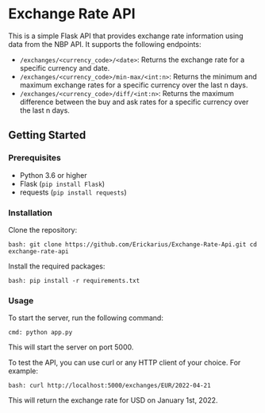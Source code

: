 # Exchange Rate API

This is a simple Flask API that provides exchange rate information using data from the NBP API. It supports the following endpoints:

- `/exchanges/<currency_code>/<date>`: Returns the exchange rate for a specific currency and date.
- `/exchanges/<currency_code>/min-max/<int:n>`: Returns the minimum and maximum exchange rates for a specific currency over the last n days.
- `/exchanges/<currency_code>/diff/<int:n>`: Returns the maximum difference between the buy and ask rates for a specific currency over the last n days.

## Getting Started

### Prerequisites

- Python 3.6 or higher
- Flask (`pip install Flask`)
- requests (`pip install requests`)

### Installation

Clone the repository:

`bash:
git clone https://github.com/Erickarius/Exchange-Rate-Api.git
cd exchange-rate-api`

Install the required packages:

`bash:
pip install -r requirements.txt`

### Usage

To start the server, run the following command:

`cmd:
python app.py`

This will start the server on port 5000.

To test the API, you can use curl or any HTTP client of your choice. For example:

`bash:
curl http://localhost:5000/exchanges/EUR/2022-04-21`

This will return the exchange rate for USD on January 1st, 2022.
